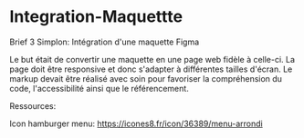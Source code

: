 # Integration-Maquettte

Brief 3 Simplon: Intégration d'une maquette Figma

Le but était de convertir une maquette en une page web fidèle à celle-ci.
La page doit être responsive et donc s'adapter à différentes tailles d'écran.
Le markup devait être réalisé avec soin pour favoriser la compréhension du code,
l'accessibilité ainsi que le référencement.

Ressources:

Icon hamburger menu: https://icones8.fr/icon/36389/menu-arrondi
